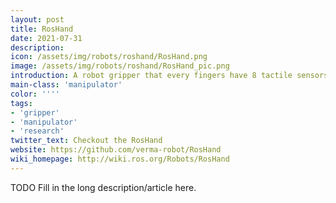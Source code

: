 ```yaml
---
layout: post
title: RosHand
date: 2021-07-31
description:
icon: /assets/img/robots/roshand/RosHand.png
image: /assets/img/robots/roshand/RosHand_pic.png
introduction: A robot gripper that every fingers have 8 tactile sensors
main-class: 'manipulator'
color: ''''
tags:
- 'gripper'
- 'manipulator'
- 'research'
twitter_text: Checkout the RosHand
website: https://github.com/verma-robot/RosHand
wiki_homepage: http://wiki.ros.org/Robots/RosHand
---
```


TODO Fill in the long description/article here.
